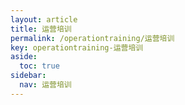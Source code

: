 ```yaml
---
layout: article
title: 运营培训
permalink: /operationtraining/运营培训
key: operationtraining-运营培训
aside:
  toc: true
sidebar:
  nav: 运营培训
---
```




<bro/><bro/>